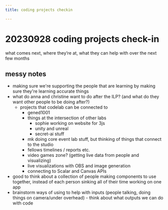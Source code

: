```yaml
---
title: coding projects checkin

---
```


# 20230928 coding projects check-in

what comes next, where they’re at, what they can help with over the next few months


## messy notes
* making sure we're supporting the people that are learning by making sure they're learning accurate things
* what do anna and christine want to do after the ILP? (and what do they want other people to be doing after?)
    * projects that codelab can be connected to
        * gened1001
        * things at the intersection of other labs
            * sophie working on website for 3js 
            * unity and unreal
            * secret-ai stuff
        * mk doing core event lab stuff, but thinking of things that connect to the studio
        * fellows timelines / reports etc.
        * video games zone? (getting live data from people and visualizing)
        * live visualizations with OBS and image generation
        * connecting to Scalar and Canvas APIs
* good to think about a collection of people making components to use together, instead of each person sinking all of their time working on one app
* brainstorm ways of using to help with inputs (people talking, doing things on camera/under overhead) - think about what outputs we can do with code